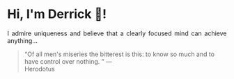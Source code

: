 # Hi, I'm Derrick 👋!
<p align="justify">I admire uniqueness and believe that a clearly focused mind can achieve anything...</p> 
<!-- #quote-start -->
<blockquote>&ldquo;Of all men's miseries the bitterest is this: to know so much and to have control over nothing. &rdquo; &mdash; <footer>Herodotus</footer></blockquote>
<!-- #quote-end -->

